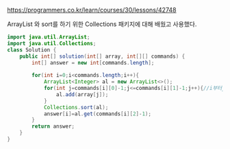 https://programmers.co.kr/learn/courses/30/lessons/42748
  
  
ArrayList 와 sort를 하기 위한 Collections 패키지에 대해 배웠고 사용했다.

```java
import java.util.ArrayList;
import java.util.Collections;
class Solution {
    public int[] solution(int[] array, int[][] commands) {
        int[] answer = new int[commands.length];
        
        for(int i=0;i<commands.length;i++){
            ArrayList<Integer> al = new ArrayList<>();
            for(int j=commands[i][0]-1;j<=commands[i][1]-1;j++){//i부터j까지
                al.add(array[j]);
            }
            Collections.sort(al);
            answer[i]=al.get(commands[i][2]-1);
        }
        return answer;
    }
}

```
